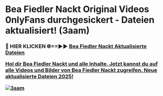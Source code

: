 # Bea Fiedler Nackt Original Videos 0nlyFans durchgesickert - Dateien aktualisiert! (3aam)

<h3>🔴 HIER KLICKEN 🌐==►► <a href="https://tinyurl.com/h6vf6nb8" rel="nofollow">Bea Fiedler Nackt Aktualisierte Dateien

Hol dir Bea Fiedler Nackt und alle Inhalte. Jetzt kannst du auf alle Videos und Bilder von Bea Fiedler Nackt zugreifen. Neue aktualisierte Dateien 2025!

[![3aam](https://i.imgur.com/sD4kR3V.gif)](https://tinyurl.com/h6vf6nb8)
